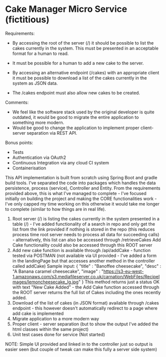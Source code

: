 Cake Manager Micro Service (fictitious)
=======================================

Requirements:
* By accessing the root of the server (/) it should be possible to list the cakes currently in the system. This must be presented in an acceptable format for a human to read.

* It must be possible for a human to add a new cake to the server.

* By accessing an alternative endpoint (/cakes) with an appropriate client it must be possible to download a list of
the cakes currently in the system as JSON data.

* The /cakes endpoint must also allow new cakes to be created.

Comments:
* We feel like the software stack used by the original developer is quite outdated, it would be good to migrate the entire application to something more modern.
* Would be good to change the application to implement proper client-server separation via REST API.

Bonus points:
* Tests
* Authentication via OAuth2
* Continuous Integration via any cloud CI system
* Containerisation


This API implementation is built from scratch using Spring Boot and gradle build tools.
I've separated the code into packages which handles the data persistence, process (service), Controller and Entity.
From the requirements provided above, this is what I've managed to complete - I've focused initially on building the
project and making the CORE functionalities work - I've only capped my time working on this otherwise it would take me longer
to complete (similar to how things are in real life).

1. Root server (/) is listing the cakes currently in the system presented in a table (/) - I've added functionality of a search in repo
and only get the list from the link provided if nothing is stored in the repo (this reduces process time root server needs to process
all data for succeeding calls) - alternatively, this list can also be accessed through /retrieveCakes
Add Cake functionality could also be accessed through this ROOT server
2. Add new cake function is available through /api/addCake - function tested via POSTMAN (not available via UI provided - I've added a form in the landingPage but that accesses another method in the controller called addCake)
    Sample input:
    {
        "title" : "Banoffee cheesecake",
        "desc" : "A Banana caramel cheesecake",
        "image" : "https://s3-eu-west-1.amazonaws.com/s3.mediafileserver.co.uk/carnation/WebFiles/RecipeImages/lemoncheesecake_lg.jpg"
    }
    This method returns just a status OK with text "New Cake Added" - the Add Cake function accessed through the  ROOT server returns the full list of Cakes including the ones recently added.
3. Download of the list of cakes (in JSON format) available through /cakes endpoint - this however doesn't automatically redirect to
a page where add cake is implemented
4. Migrate application to a more modern way
5. Proper client - server separation (but to show the output I've added the html classes within the same project)
6. Unit test cases done for service (Not started)


NOTE: Simple UI provided and linked in to the controller just so output is easier seen (but couple of tweak can make this fully a server side system)
